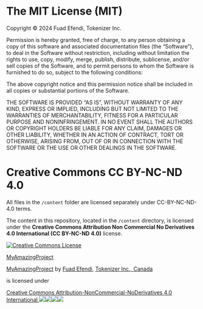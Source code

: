 The MIT License (MIT)
=====================

Copyright © 2024 Fuad Efendi, Tokenizer Inc.

Permission is hereby granted, free of charge, to any person
obtaining a copy of this software and associated documentation
files (the “Software”), to deal in the Software without
restriction, including without limitation the rights to use,
copy, modify, merge, publish, distribute, sublicense, and/or sell
copies of the Software, and to permit persons to whom the
Software is furnished to do so, subject to the following
conditions:

The above copyright notice and this permission notice shall be
included in all copies or substantial portions of the Software.

THE SOFTWARE IS PROVIDED “AS IS”, WITHOUT WARRANTY OF ANY KIND,
EXPRESS OR IMPLIED, INCLUDING BUT NOT LIMITED TO THE WARRANTIES
OF MERCHANTABILITY, FITNESS FOR A PARTICULAR PURPOSE AND
NONINFRINGEMENT. IN NO EVENT SHALL THE AUTHORS OR COPYRIGHT
HOLDERS BE LIABLE FOR ANY CLAIM, DAMAGES OR OTHER LIABILITY,
WHETHER IN AN ACTION OF CONTRACT, TORT OR OTHERWISE, ARISING
FROM, OUT OF OR IN CONNECTION WITH THE SOFTWARE OR THE USE OR
OTHER DEALINGS IN THE SOFTWARE.


Creative Commons CC BY-NC-ND 4.0
================================

All files in the `/content` folder are licensed separately under CC-BY-NC-ND-4.0 terms.

The content in this repository, located in the `/content` directory, is licensed under the
 **Creative Commons Attribution Non Commercial No Derivatives 4.0 International (CC BY-NC-ND 4.0)** license.

[![Creative Commons License](https://i.creativecommons.org/l/by-nc-sa/4.0/88x31.png)](http://creativecommons.org/licenses/by-nc-sa/4.0/)


<a property="dct:title" rel="cc:attributionURL" href="https://github.com/MasteryEducation/MyAmazingProject">MyAmazingProject</a>

[MyAmazingProject](https://github.com/MasteryEducation/MyAmazingProject) by [Fuad Efendi](https://github.com/FuadEfendi), [Tokenizer Inc., Canada](https://tokenizer.ca)

 is licensed under
 
 [Creative Commons Attribution-NonCommercial-NoDerivatives 4.0 International ![](https://mirrors.creativecommons.org/presskit/icons/cc.svg?ref=chooser-v1)![](https://mirrors.creativecommons.org/presskit/icons/by.svg?ref=chooser-v1)![](https://mirrors.creativecommons.org/presskit/icons/nc.svg?ref=chooser-v1)![](https://mirrors.creativecommons.org/presskit/icons/nd.svg?ref=chooser-v1)](https://creativecommons.org/licenses/by-nc-nd/4.0/?ref=chooser-v1)
 



